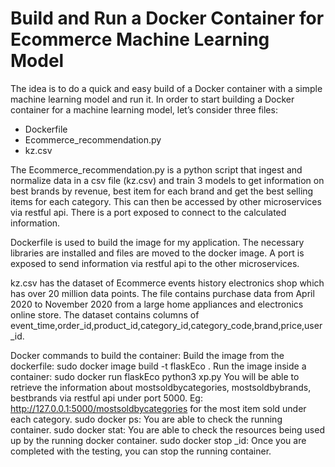 # Build and Run a Docker Container for Ecommerce Machine Learning Model

The idea is to do a quick and easy build of a Docker container with a simple machine learning model and run it. In order to start building a Docker container for a machine learning model, let’s consider three files: 
-	Dockerfile
-	Ecommerce_recommendation.py
-   kz.csv

The Ecommerce_recommendation.py is  a python script that ingest and normalize data in a csv file (kz.csv) and train 3 models to get information on best brands by revenue, best item for each brand and get the best selling items for each category. This can then be accessed by other microservices via restful api. There is a port exposed to connect to the calculated information.

Dockerfile is used to build the image for my application. The necessary libraries are installed and files are moved to the docker image. A port is exposed to send information via restful api to the other microservices.

kz.csv has the dataset of Ecommerce events history electronics shop which has over 20 million data points. The file contains purchase data from April 2020 to November 2020 from a large home appliances and electronics online store. The dataset contains columns of event_time,order_id,product_id,category_id,category_code,brand,price,user_id.

Docker commands to build the container:
Build the image from the dockerfile:  sudo docker image build -t flaskEco .
Run the image inside a container: sudo docker run flaskEco python3 xp.py
You will be able to retrieve the information about mostsoldbycategories, mostsoldbybrands, bestbrands via restful api under port 5000. Eg: http://127.0.0.1:5000/mostsoldbycategories for the most item sold under each category. 
sudo docker ps: You are able to check the running container.
sudo docker stat: You are able to check the resources being used up by the running docker container.
sudo docker stop _id: Once you are completed with the testing, you can stop the running container.

